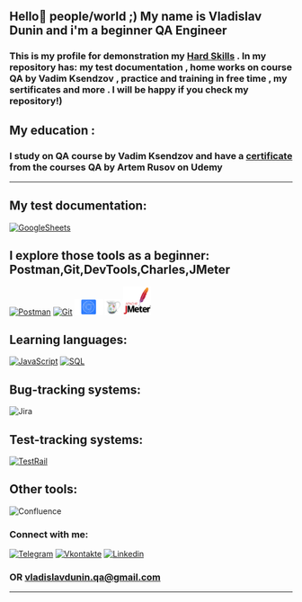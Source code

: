 ## **Hello👋 people/world ;) My name is Vladislav Dunin and i'm a beginner QA Engineer** 

### This is my profile for demonstration my [Hard Skills](https://github.com/VladislavDunin/My-testing-practice-checklists-bug-reports-and-home-work-) . In my repository has: my test documentation , home works on course QA by Vadim Ksendzov , practice and training in free time , my sertificates and more . I will be happy if you check my repository!)
## My education : 
### I study on QA course by Vadim Ksendzov and  have a [certificate](https://github.com/VladislavDunin/My-testing-practice-checklists-bug-reports-and-home-work-/blob/main/Sertificates/%D0%A2%D0%B5%D1%81%D1%82%D0%B8%D1%80%D0%BE%D0%B2%D1%89%D0%B8%D0%BA%20%D1%81%20%D0%BD%D1%83%D0%BB%D1%8F.%20Web%2C%20Mobile%2C%20Postman%2C%20SQL%2C%20Git%2C%20Bash.pdf) from the courses QA by Artem Rusov on Udemy
-------------------------------------------------
## **My test documentation:**
[![GoogleSheets](https://img.shields.io/badge/-Checklists_And_Bug_reports-090909?style=for-the-badge&logo=GoogleSheets)](https://drive.google.com/drive/folders/1AjG6qMTcGRlQA_n82bzTIOfA3e9qLPQp)

##  **I explore those tools as a beginner:** Postman,Git,DevTools,Charles,JMeter
[![Postman](https://img.shields.io/badge/-Postman-090909?style=for-the-badge&logo=Postman)](https://github.com/VladislavDunin/My-testing-practice-checklists-bug-reports-and-home-work-/tree/main/POSTMAN)
[![Git](https://img.shields.io/badge/-Git-090909?style=for-the-badge&logo=Git)](https://github.com/VladislavDunin/My-testing-practice-checklists-bug-reports-and-home-work-/tree/main/Terminal%20home%20work%20and%20practice)
<img  src = "https://github.com/VladislavDunin/VladislavDunin/blob/main/chrome-devtools-16x9_720%20(1).png" width = "50" />
<img  src = "https://github.com/VladislavDunin/VladislavDunin/blob/main/41327135-e4bf090c-6eca-11e8-9b76-032e8e2b0707.png" width = "28" />
<img src = "https://github.com/VladislavDunin/VladislavDunin/blob/main/jmeter_square.svg" width = "50" height = "50" />

## **Learning languages:**
[![JavaScript](https://img.shields.io/badge/-JavaScript-090909?style=for-the-badge&logo=JavaScript)](https://github.com/VladislavDunin/My-testing-practice-checklists-bug-reports-and-home-work-/tree/main/JavaScript%20homework%20and%20practice) 
[![SQL](https://img.shields.io/badge/-SQL-090909?style=for-the-badge&logo=MySQL)]()

## **Bug-tracking systems:**
![Jira](https://img.shields.io/badge/-Jira-090909?style=for-the-badge&logo=Jira)


## **Test-tracking systems:**
[![TestRail](https://img.shields.io/badge/-TestRail-090909?style=for-the-badge&logo=TestRail)]()

## Other tools:
![Confluence](https://img.shields.io/badge/-Confluence-090909?style=for-the-badge&logo=Confluence)

### **Connect with me:**
[![Telegram](https://img.shields.io/badge/-Telegram-090909?style=for-the-badge&logo=Telegram)](https://t.me/VladislavDunin)
[![Vkontakte](https://img.shields.io/badge/-VKontakte-090909?style=for-the-badge&logo=VK)](https://vk.com/alfameister)
[![Linkedin](https://img.shields.io/badge/-Linkedin-090909?style=for-the-badge&logo=Linkedin)](https://www.linkedin.com/in/vladislav-dunin-520696236/)
### OR vladislavdunin.qa@gmail.com
 ---------------------------------